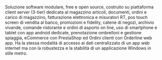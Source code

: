 Soluzione software modulare, free e open source, costruito su piattaforma client server (3-tier) dedicata al magazzino articoli, documenti, ordini e carico di magazzino, fatturazione elettronica e misuratori RT, pos touch screen di vendita al banco, promozioni e fidelity, catene di negozi, archivio vivande, comande ristorante e ordini di asporto on line, uso di smartphone e tablet con app android dedicate, prenotazione ombrelloni e gestione spiaggia, eCommerce con PrestaShop ed Ordini clienti con Orderline web app. Ha la stessa modalità di accesso ai dati centralizzato di un app web internet ma con la robustezza e la stabilità di un applicazione Windows in stile metro.
